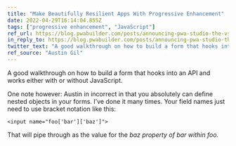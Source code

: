 ```yaml
---
title: "Make Beautifully Resilient Apps With Progressive Enhancement"
date: 2022-04-29T16:14:04.855Z
tags: ["progressive enhancement", "JavaScript"]
ref_url: https://blog.pwabuilder.com/posts/announcing-pwa-studio-the-vs-code-extension-for-building-progressive-web-apps!/
in_reply_to: https://blog.pwabuilder.com/posts/announcing-pwa-studio-the-vs-code-extension-for-building-progressive-web-apps!/
twitter_text: "A good walkthrough on how to build a form that hooks into an API and works either with or without JavaScript."
ref_source: "Austin Gil"
---
```


A good walkthrough on how to build a form that hooks into an API and works either with or without JavaScript.

One note however: Austin in incorrect in that you absolutely can define nested objects in your forms. I’ve done it many times. Your field names just need to use bracket notation like this:

```
<input name="foo['bar']['baz']">
```

That will pipe through as the value for the <var>baz</baz> property of <var>bar</var> within <var>foo</var>.
